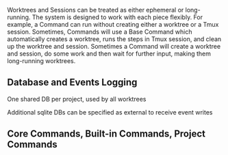 Worktrees and Sessions can be treated as either ephemeral or long-running. The system is designed to work with each piece flexibly. For example, a Command can run 
without creating either a worktree or a Tmux session. Sometimes, Commands will use a Base Command which automatically creates a worktree, runs the steps in Tmux session, and clean up the worktree and session. Sometimes a Command will create a worktree and session, do some work and then wait for further input, making them long-running worktrees. 

## Database and Events Logging

One shared DB per project, used by all worktrees

Additional sqlite DBs can be specified as external to receive event writes

## Core Commands, Built-in Commands, Project Commands